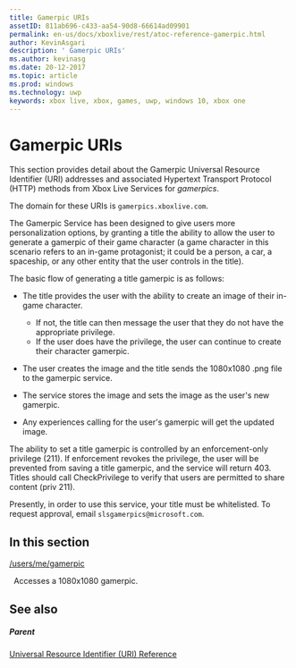```yaml
---
title: Gamerpic URIs
assetID: 811ab696-c433-aa54-90d8-66614ad09901
permalink: en-us/docs/xboxlive/rest/atoc-reference-gamerpic.html
author: KevinAsgari
description: ' Gamerpic URIs'
ms.author: kevinasg
ms.date: 20-12-2017
ms.topic: article
ms.prod: windows
ms.technology: uwp
keywords: xbox live, xbox, games, uwp, windows 10, xbox one
---
```



# Gamerpic URIs
 
This section provides detail about the Gamerpic Universal Resource Identifier (URI) addresses and associated Hypertext Transport Protocol (HTTP) methods from Xbox Live Services for *gamerpics*.
 
The domain for these URIs is `gamerpics.xboxlive.com`.
 
The Gamerpic Service has been designed to give users more personalization options, by granting a title the ability to allow the user to generate a gamerpic of their game character (a game character in this scenario refers to an in-game protagonist; it could be a person, a car, a spaceship, or any other entity that the user controls in the title).
 
The basic flow of generating a title gamerpic is as follows:
 
   * The title provides the user with the ability to create an image of their in-game character. 
     * If not, the title can then message the user that they do not have the appropriate privilege.
     * If the user does have the privilege, the user can continue to create their character gamerpic.
  
   * The user creates the image and the title sends the 1080x1080 .png file to the gamerpic service.
   * The service stores the image and sets the image as the user's new gamerpic.
   * Any experiences calling for the user's gamerpic will get the updated image.
  
The ability to set a title gamerpic is controlled by an enforcement-only privilege (211). If enforcement revokes the privilege, the user will be prevented from saving a title gamerpic, and the service will return 403. Titles should call CheckPrivilege to verify that users are permitted to share content (priv 211).
 
Presently, in order to use this service, your title must be whitelisted. To request approval, email `slsgamerpics@microsoft.com`.
 
<a id="ID4EGC"></a>

 
## In this section

[/users/me/gamerpic](uri-usersmegamerpic.md)

&nbsp;&nbsp;Accesses a 1080x1080 gamerpic.
 
<a id="ID4EMC"></a>

 
## See also
 
<a id="ID4EOC"></a>

 
##### Parent 

[Universal Resource Identifier (URI) Reference](../atoc-xboxlivews-reference-uris.md)

   